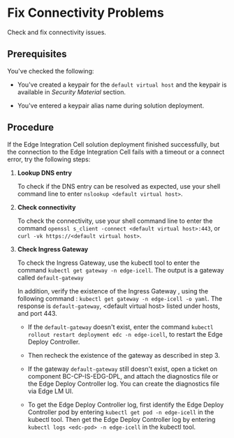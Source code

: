 <!-- loio59e80e407bf04855898e1029aa90061b -->

# Fix Connectivity Problems

Check and fix connectivity issues.



<a name="loio59e80e407bf04855898e1029aa90061b__prereq_s12_wqs_nvb"/>

## Prerequisites

You've checked the following:

-   You've created a keypair for the `default virtual host` and the keypair is available in *Security Material* section.

-   You've entered a keypair alias name during solution deployment.




## Procedure

If the Edge Integration Cell solution deployment finished successfully, but the connection to the Edge Integration Cell fails with a timeout or a connect error, try the following steps:

1.  **Lookup DNS entry** 

    To check if the DNS entry can be resolved as expected, use your shell command line to enter `nslookup <default virtual host>`.

2.  **Check connectivity**

    To check the connectivity, use your shell command line to enter the command `openssl s_client -connect <default virtual host>:443`, or `curl -vk https://<default virtual host>`.

3.  **Check Ingress Gateway** 

    To check the Ingress Gateway, use the kubectl tool to enter the command `kubectl get gateway -n edge-icell`. The output is a gateway called `default-gateway`

    In addition, verify the existence of the Ingress Gateway , using the following command : `kubectl get gateway -n edge-icell -o yaml`. The response is `default-gateway`, <default virtual host\> listed under hosts, and port 443.

    -   If the `default-gateway` doesn't exist, enter the command `kubectl rollout restart deployment edc -n edge-icell`, to restart the Edge Deploy Controller.

    -   Then recheck the existence of the gateway as described in step 3.
    -   If the gateway `default-gateway` still doesn't exist, open a ticket on component BC-CP-IS-EDG-DPL, and attach the diagnostics file or the Edge Deploy Controller log. You can create the diagnostics file via Edge LM UI.
    -   To get the Edge Deploy Controller log, first identify the Edge Deploy Controller pod by entering `kubectl get pod -n edge-icell` in the kubectl tool. Then get the Edge Deploy Controller log by entering `kubectl logs <edc-pod> -n edge-icell` in the kubectl tool.


